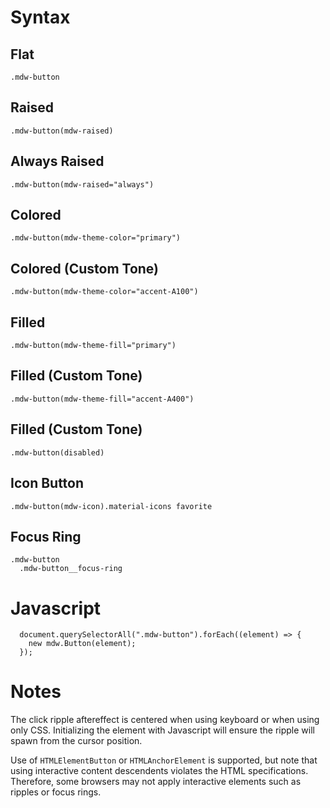 # Syntax


## Flat
```
.mdw-button
```

## Raised
```
.mdw-button(mdw-raised)
```

## Always Raised
```
.mdw-button(mdw-raised="always")
```

## Colored
```
.mdw-button(mdw-theme-color="primary")
```

## Colored (Custom Tone)
```
.mdw-button(mdw-theme-color="accent-A100")
```

## Filled
```
.mdw-button(mdw-theme-fill="primary")
```

## Filled (Custom Tone)
```
.mdw-button(mdw-theme-fill="accent-A400")
```

## Filled (Custom Tone)
```
.mdw-button(disabled)
```

## Icon Button
```
.mdw-button(mdw-icon).material-icons favorite
```

## Focus Ring
```
.mdw-button
  .mdw-button__focus-ring
```

# Javascript

```
  document.querySelectorAll(".mdw-button").forEach((element) => {
    new mdw.Button(element);
  });
```

# Notes

The click ripple aftereffect is centered when using keyboard or when using only CSS. Initializing the element with Javascript will ensure the ripple will spawn from the cursor position.

Use of `HTMLElementButton` or `HTMLAnchorElement` is supported, but note that using interactive content descendents violates the HTML specifications. Therefore, some browsers may not apply interactive elements such as ripples or focus rings.